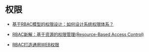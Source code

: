 权限
=====

- [基于RBAC模型的权限设计：如何设计系统权限体系？](http://www.woshipm.com/pd/872372.html)

- [RBAC新解：基于资源的权限管理(Resource-Based Access Control)](https://cloud.tencent.com/developer/article/1041670)

- [RBAC打造通用WEB权限](https://www.cnblogs.com/lamp01/p/6576432.html)